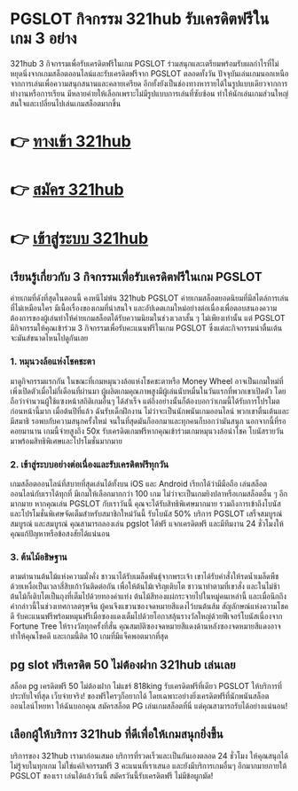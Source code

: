 # PGSLOT กิจกรรม 321hub รับเครดิตฟรีในเกม 3 อย่าง

321hub 3 กิจกรรมเพื่อรับเครดิตฟรีในเกม PGSLOT ร่วมสนุกและเตรียมพร้อมรับผลกำไรที่ไม่หยุดนิ่งจากเกมสล็อตออนไลน์และรับเครดิตฟรีจาก PGSLOT ตลอดทั้งวัน ปัจจุบันเล่นเกมนอกเหนือจากการเล่นเพื่อความสนุกสนานและคลายเครียด อีกทั้งยังเป็นช่องทางหารายได้ในรูปแบบเดียวจากการทำงานหรือการเรียน มีหลายค่ายให้เลือกเพราะไม่มีรูปแบบการเล่นที่ซับซ้อน ทำให้นักเล่นเกมส่วนใหญ่สนใจและเปลี่ยนไปเล่นเกมสล็อตมากขึ้น

# 👉 [ทางเข้า 321hub](#)
# 👉 [สมัคร 321hub](#)
# 👉 [เข้าสู่ระบบ 321hub](#)

## เรียนรู้เกี่ยวกับ 3 กิจกรรมเพื่อรับเครดิตฟรีในเกม PGSLOT
ค่ายเกมที่ดังที่สุดในตอนนี้ คงหนีไม่พ้น 321hub PGSLOT ค่ายเกมสล็อตยอดนิยมที่มีสไตล์การเล่นที่ไม่เหมือนใคร มีเนื้อเรื่องของเกมที่น่าสนใจ และอัปเดตเกมใหม่อย่างต่อเนื่องเพื่อตอบสนองความต้องการของผู้เล่นทำให้ค่ายเกมสล็อตได้รับความนิยมในช่วงเวลาสั้น ๆ ไม่เพียงเท่านั้น แต่ PGSLOT มีกิจกรรมให้คุณเข้าร่วม 3 กิจกรรมเพื่อรับคะแนนฟรีในเกม PGSLOT ซึ่งแต่ละกิจกรรมน่าตื่นเต้น จะมันส์ขนาดไหนไปดูกันเลย


### 1. หมุนวงล้อแห่งโชคชะตา
มาดูกิจกรรมแรกกัน ในขณะที่เกมหมุนวงล้อแห่งโชคชะตาหรือ Money Wheel อาจเป็นเกมใหม่ที่เพิ่งเปิดตัวเมื่อไม่กี่เดือนที่ผ่านมา ผู้ผลิตเกมคุณภาพสูงมีผู้เล่นนับหมื่นในวันแรกที่พวกเขาเปิดตัว โดยถือว่าจำนวนผู้ใช้แซงหน้าสถิติเกมอื่นๆ ได้สำเร็จ แต่ถึงอย่างนั้นก็ต้องบอกว่าเกมนี้ได้รับการโปรโมตก่อนหน้านี้มาก เมื่อต้นปีที่แล้ว ฉันรับเด็กฝึกงาน ไม่ว่าจะเป็นนักพนันเกมออนไลน์ พวกเขาตื่นเต้นและมีสมาธิ รอพบกับความสนุกครั้งใหม่ จนในที่สุดมันก็ออกมาและทุกคนก็บอกว่ามันสนุก นอกจากนี้ที่รอคอยมานาน เกมนี้จ่ายสูงถึง 50x รับเครดิตเกมฟรีหากคุณเข้าร่วมเกมหมุนวงล้อนำโชค โบนัสรายวันมาพร้อมสิทธิพิเศษและโปรโมชั่นมากมาย


### 2. เข้าสู่ระบบอย่างต่อเนื่องและรับเครดิตฟรีทุกวัน
เกมสล็อตออนไลน์ที่สบายที่สุดเล่นได้ทั้งบน iOS และ Android เรียกได้ว่ามีมือถือ เล่นสล็อตออนไลน์กับเราได้ทุกที่ มีเกมให้เลือกมากกว่า 100 เกม ไม่ว่าจะเป็นเกมยิงปลาหรือเกมสล็อตอื่น ๆ อีกมากมาย หากคุณเล่น PGSLOT กับเราวันนี้ คุณจะได้รับสิทธิพิเศษมากมาย รวมถึงการเข้าถึงโบนัส และโปรโมชั่นพิเศษจัดเต็มสำหรับสมาชิกใหม่วันนี้ รับโบนัส 50% บริการ PGSLOT เสร็จสมบูรณ์ สมบูรณ์ และสมบูรณ์ คุณสามารถลองเล่น pgslot ได้ฟรี แจกเครดิตฟรี และมีทีมงาน 24 ชั่วโมงให้คุณแก้ปัญหาหรือข้อสงสัยได้แน่นอน


### 3. ต้นไม้อธิษฐาน
ตามตำนานต้นไม้แห่งความมั่งคั่ง ชาวนาได้รับเมล็ดพันธุ์จากพระเจ้า เขาได้รับคำสั่งให้รดน้ำเมล็ดพืชด้วยเหงื่อเป็นเวลาสี่สิบเก้าวันติดต่อกัน เพื่อให้ต้นไม้เจริญเติบโต ชาวนาทำตามที่เขาสั่ง และในไม่ช้าต้นไม้ก็เติบโตเป็นถุงที่เต็มไปด้วยทองคำแท่ง ต้นไม้สีทองแผ่กระจายไปในหมู่คนเหล่านี้ และเมื่อนึกถึงคำกล่าวนี้ในช่วงเทศกาลตรุษจีน ผู้คนจึงแขวนซองจดหมายสีแดงไว้บนต้นส้ม สัญลักษณ์แห่งความโชคดี รับคะแนนฟรีพร้อมหมุนฟรีเมื่อซองแดงเต็มไปด้วยโอกาสลุ้นรางวัลใหญ่ด้วยฟีเจอร์โบนัสเนื่องจาก Fortune Tree ให้รางวัลทุกครั้งที่สั่น คุณสมบัติซองจดหมายสีแดงด้านหลังซองจดหมายสีแดงอาจทำให้คุณโชคดี และเกมนี้ติด 10 เกมที่มีแจ็คพอตมากที่สุด

## pg slot ฟรีเครดิต 50 ไม่ต้องฝาก 321hub เล่นเลย
สล็อต pg เครดิตฟรี 50 ไม่ต้องฝาก ไม่แชร์ 818king รับเครดิตฟรีที่เดียว PGSLOT ให้บริการที่ประทับใจที่สุด เว็บจ่ายจริง! ของฟรีใครๆก็อยากได้ โดยเฉพาะอย่างยิ่งเครดิตฟรีที่นักพนันสล็อตออนไลน์โหยหา ให้ฉันบอกคุณ สมัครสล็อต PG เล่นเกมสล็อตที่นี่ แต่คุณสามารถรับได้อย่างแน่นอน!

## เลือกผู้ให้บริการ 321hub ที่ดีเพื่อให้เกมสนุกยิ่งขึ้น

บริการของ 321hub เรามาก่อนเสมอ บริการที่รวดเร็วและเป็นกันเองตลอด 24 ชั่วโมง ให้คุณสนุกได้ไม่รู้จบในทุกเกม ไม่ใช่แค่กิจกรรมฟรี 3 คะแนนที่เราเสนอ และยังมีบริการเกมอื่นๆ อีกมากมายภายใต้ PGSLOT ของเรา เล่นได้แล้ววันนี้ สมัครวันนี้รับเครดิตฟรี ไม่มีข้อผูกมัด!
